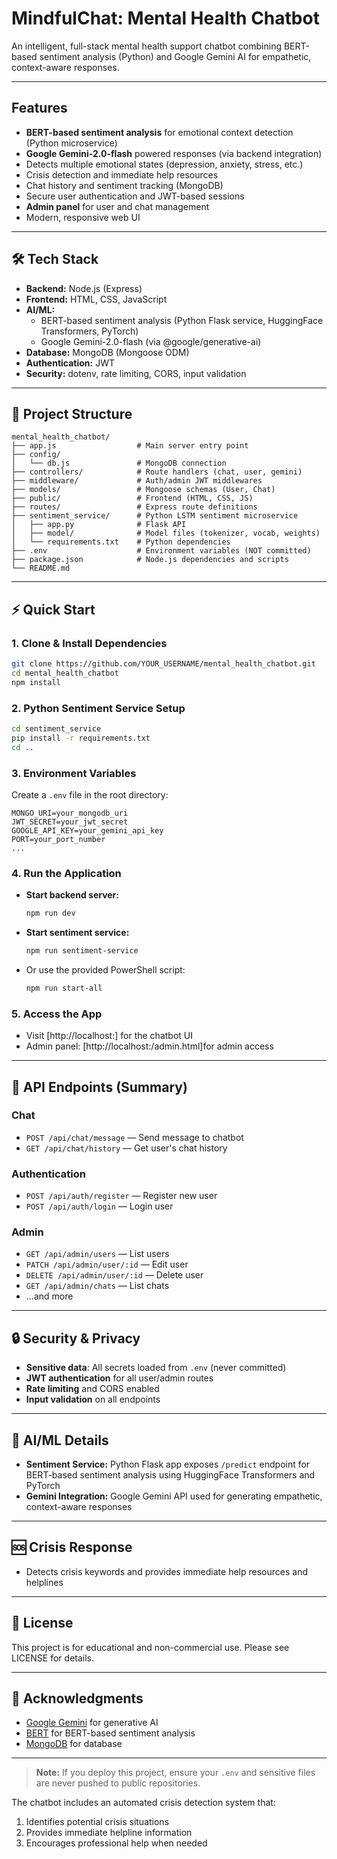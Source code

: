 # MindfulChat: Mental Health Chatbot 

An intelligent, full-stack mental health support chatbot combining BERT-based sentiment analysis (Python) and Google Gemini AI for empathetic, context-aware responses.

---

## Features
- **BERT-based sentiment analysis** for emotional context detection (Python microservice)
- **Google Gemini-2.0-flash** powered responses (via backend integration)
- Detects multiple emotional states (depression, anxiety, stress, etc.)
- Crisis detection and immediate help resources
- Chat history and sentiment tracking (MongoDB)
- Secure user authentication and JWT-based sessions
- **Admin panel** for user and chat management
- Modern, responsive web UI

---

## 🛠 Tech Stack
- **Backend:** Node.js (Express)
- **Frontend:** HTML, CSS, JavaScript
- **AI/ML:**
  - BERT-based sentiment analysis (Python Flask service, HuggingFace Transformers, PyTorch)
  - Google Gemini-2.0-flash (via @google/generative-ai)
- **Database:** MongoDB (Mongoose ODM)
- **Authentication:** JWT
- **Security:** dotenv, rate limiting, CORS, input validation

---

## 📁 Project Structure
```
mental_health_chatbot/
├── app.js                  # Main server entry point
├── config/
│   └── db.js               # MongoDB connection
├── controllers/            # Route handlers (chat, user, gemini)
├── middleware/             # Auth/admin JWT middlewares
├── models/                 # Mongoose schemas (User, Chat)
├── public/                 # Frontend (HTML, CSS, JS)
├── routes/                 # Express route definitions
├── sentiment_service/      # Python LSTM sentiment microservice
│   ├── app.py              # Flask API
│   ├── model/              # Model files (tokenizer, vocab, weights)
│   └── requirements.txt    # Python dependencies
├── .env                    # Environment variables (NOT committed)
├── package.json            # Node.js dependencies and scripts
└── README.md
```

---

## ⚡️ Quick Start

### 1. Clone & Install Dependencies
```bash
git clone https://github.com/YOUR_USERNAME/mental_health_chatbot.git
cd mental_health_chatbot
npm install
```

### 2. Python Sentiment Service Setup
```bash
cd sentiment_service
pip install -r requirements.txt
cd ..
```

### 3. Environment Variables
Create a `.env` file in the root directory:
```
MONGO_URI=your_mongodb_uri
JWT_SECRET=your_jwt_secret
GOOGLE_API_KEY=your_gemini_api_key
PORT=your_port_number
...
```

### 4. Run the Application
- **Start backend server:**
  ```bash
  npm run dev
  ```
- **Start sentiment service:**
  ```bash
  npm run sentiment-service
  ```
- Or use the provided PowerShell script:
  ```bash
  npm run start-all
  ```

### 5. Access the App
- Visit [http://localhost:<PORT>] for the chatbot UI
- Admin panel: [http://localhost:<PORT>/admin.html]for admin access

---

## 🔌 API Endpoints (Summary)

### Chat
- `POST /api/chat/message` — Send message to chatbot
- `GET /api/chat/history` — Get user's chat history

### Authentication
- `POST /api/auth/register` — Register new user
- `POST /api/auth/login` — Login user

### Admin
- `GET /api/admin/users` — List users
- `PATCH /api/admin/user/:id` — Edit user
- `DELETE /api/admin/user/:id` — Delete user
- `GET /api/admin/chats` — List chats
- ...and more

---

## 🔒 Security & Privacy
- **Sensitive data**: All secrets loaded from `.env` (never committed)
- **JWT authentication** for all user/admin routes
- **Rate limiting** and CORS enabled
- **Input validation** on all endpoints

---

## 🧠 AI/ML Details
- **Sentiment Service:** Python Flask app exposes `/predict` endpoint for BERT-based sentiment analysis using HuggingFace Transformers and PyTorch
- **Gemini Integration:** Google Gemini API used for generating empathetic, context-aware responses

---

## 🆘 Crisis Response
- Detects crisis keywords and provides immediate help resources and helplines

---

## 📄 License
This project is for educational and non-commercial use. Please see LICENSE for details.

---

## 🙏 Acknowledgments
- [Google Gemini](https://ai.google.dev/) for generative AI
- [BERT](https://huggingface.co/transformers/) for BERT-based sentiment analysis
- [MongoDB](https://www.mongodb.com/) for database

---

> **Note:** If you deploy this project, ensure your `.env` and sensitive files are never pushed to public repositories.

The chatbot includes an automated crisis detection system that:
1. Identifies potential crisis situations
2. Provides immediate helpline information
3. Encourages professional help when needed
